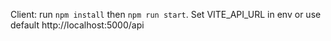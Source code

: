 Client: run `npm install` then `npm run start`. Set VITE_API_URL in env or use default http://localhost:5000/api

